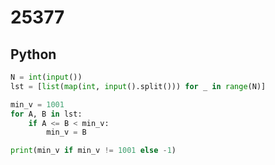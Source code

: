 # 25377

## Python

```python
N = int(input())
lst = [list(map(int, input().split())) for _ in range(N)]

min_v = 1001
for A, B in lst:
    if A <= B < min_v:
        min_v = B

print(min_v if min_v != 1001 else -1)

```

